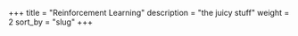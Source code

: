 +++
title = "Reinforcement Learning"
description = "the juicy stuff"
weight = 2
sort_by = "slug"
+++
